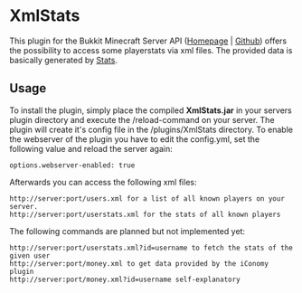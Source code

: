 # XmlStats

This plugin for the Bukkit Minecraft Server API ([Homepage](http://bukkig.org) | [Github](https://github.com/Bukkit/Bukkit )) offers the possibility to access some playerstats via xml files. The provided data is basically generated by [Stats](https://github.com/nidefawl/Stats).

## Usage

To install the plugin, simply place the compiled **XmlStats.jar** in your servers plugin directory and execute the /reload-command on your server. The plugin will create it's config file in the /plugins/XmlStats directory. To enable the webserver of the plugin you have to edit the config.yml, set the following value and reload the server again:
  
    options.webserver-enabled: true
    
Afterwards you can access the following xml files:

    http://server:port/users.xml for a list of all known players on your server.
    http://server:port/userstats.xml for the stats of all known players
    
The following commands are planned but not implemented yet:

    http://server:port/userstats.xml?id=username to fetch the stats of the given user
    http://server:port/money.xml to get data provided by the iConomy plugin
    http://server:port/money.xml?id=username self-explanatory